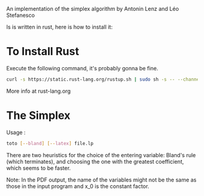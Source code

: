 An implementation of the simplex algorithm by Antonin Lenz and Léo Stefanesco

Is is written in rust, here is how to install it:

To Install Rust
===============

Execute the following command, it's probably gonna be fine.

```bash
curl -s https://static.rust-lang.org/rustup.sh | sudo sh -s -- --channel=nightly
```

More info at rust-lang.org

The Simplex
===========

Usage :
```bash
toto [--bland] [--latex] file.lp
```

There are two heuristics for the choice of the entering variable:
Bland's rule (which terminates), and choosing the one with the 
greatest coefficient, which seems to be faster.

Note: In the PDF output, the name of the variables might not be the same
as those in the input program and x_0 is the constant factor.